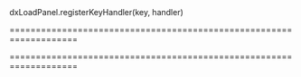 <!--id-->dxLoadPanel.registerKeyHandler(key, handler)<!--/id-->
===================================================================
<!--hidden--><!--/hidden-->
===================================================================


